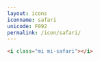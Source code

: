 ```yaml
---
layout: icons
iconname: safari
unicode: F092
permalink: /icon/safari/
---
```


``` html
<i class="mi mi-safari"></i>
```

